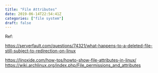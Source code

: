 ```yaml
---
title: "File Attributes"
date: 2019-06-14T22:54:41Z
categories: ["file system"]
draft: false
---
```


Ref: 

https://serverfault.com/questions/74321/what-happens-to-a-deleted-file-still-subject-to-redirection-on-linux


https://linoxide.com/how-tos/howto-show-file-attributes-in-linux/
https://wiki.archlinux.org/index.php/File_permissions_and_attributes